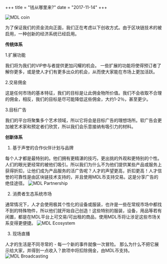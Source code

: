 +++
title = "钱从哪里来?"
date = "2017-11-14"
+++

![MDL coin](https://gateway.ipfs.io/ipfs/QmVHZDTzBb96QgMsCqSEzxuwzyYX4BfNa5M7kxTYWvQC8u/coin.png)

为了保证我们的资金流向正面，我们正在考虑以下创收方式。由于区块链技术的被启用，一种创新的经济系统已经启用。

**传统体系**

  1.扩展功能

  我们将为我们的VIP参与者提供更加闪耀的机会。 一些扩展的功能将使得预订者了解你更多，或是使人才们有更多出众的机会，从而使大家能在市场上更加活跃。

  2.交易佣金

  这是任何市场的基本特征，我们的目标是让此佣金物所价值。我们不会收取不合理的佣金，相反，我们的目标是尽可能降低这些佣金，大约1-2％，甚至更少。

  3.目标广告

  我们的平台将聚集多个艺术领域，所以它将会是目标广告的理想场所。软广告会更加被艺术家和预定者们欣赏，所以我们会乐意接纳有吸引力的材料。

**创新体系**

  1. 基于声誉的合作伙伴计划与品牌
  
  每个人才都是最特别的。他们拥有更精湛的技巧，更出挑的外观和更特别的个性。人们的眼光更经常的被他们吸引。所以我们为什么不为他们提供某些产品或服务上获得折扣，让他们成为产品服务的活广告呢？人才的声望更高，折扣更高！人才信誉的可靠性是由区块链技术支持的，并且使用MDL币支持交易。这是分享广告的绝佳途径。
 ![MDL Partnership](https://gateway.ipfs.io/ipfs/QmXYFsWZ6xD8x1JoHW4XTisgURXJbtTd2XrM2n2UNPkWHb/partnership.jpg)
  
  2. 消费者生态系统市场
  
  通常情况下，人才会使用极其个性化的设备或服装，也许是一些在常规市场中都找不到的特殊物件，所以他们就开始自己创造！这些特别的服装，设备，用品等若有闲置，都是在MDL平台上可交易/可出租的商品，使用MDL币将让涉足这些市场关系变得更便捷。
 ![MDL Ecosystem](https://gateway.ipfs.io/ipfs/QmYkMaUN76r9uwsDbBTPXEjKcQ2tD5MjqK8utdbzQSrdy2/ecosystem.jpg)

  3. 现场直播

  人才的生活是不同寻常的 - 每一个新的事件就像一次冒险。 那么为什么不把它展示给大家，并得到一点收入？款项中将扣除佣金，由MDL币支持。
 ![MDL Broadcasting](https://gateway.ipfs.io/ipfs/QmaQKVcmPzuJ7GU1o7hvQ267q2iNEc2AcTgzgXqbur8dDk/broadcasting.jpg)
